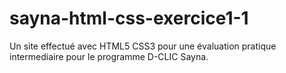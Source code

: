 # sayna-html-css-exercice1-1
Un site effectué avec HTML5 CSS3 pour une évaluation pratique intermediaire pour le programme D-CLIC Sayna.
